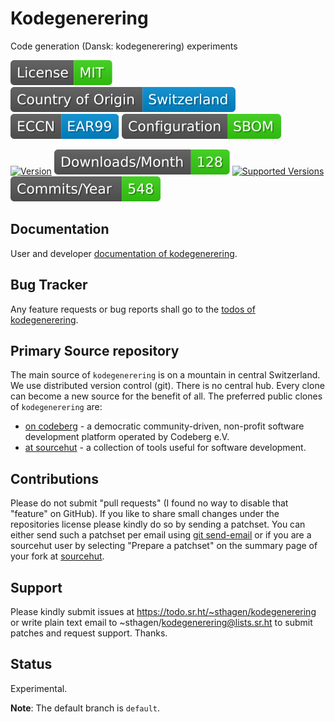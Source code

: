# Kodegenerering

Code generation (Dansk: kodegenerering) experiments

[![License](docs/badges/license-spdx-mit.svg)](https://git.sr.ht/~sthagen/kodegenerering/tree/default/item/LICENSE)
[![Country of Origin](docs/badges/country-of-origin-name-switzerland-neutral.svg)](https://git.sr.ht/~sthagen/kodegenerering/tree/default/item/COUNTRY-OF-ORIGIN)
[![Export Classification Control Number (ECCN)](docs/badges/export-control-classification-number_eccn-ear99-neutral.svg)](https://git.sr.ht/~sthagen/kodegenerering/tree/default/item/EXPORT-CONTROL-CLASSIFICATION-NUMBER)
[![Configuration](docs/badges/configuration-sbom.svg)](https://git.sr.ht/~sthagen/kodegenerering/tree/default/item/docs/third-party/README.md)

[![Version](https://img.shields.io/pypi/v/kodegenerering.svg?style=flat)](https://pypi.python.org/pypi/kodegenerering/)
[![Downloads](docs/badges/downloads-per-month.svg)](https://pepy.tech/project/kodegenerering)
[![Supported Versions](https://img.shields.io/pypi/pyversions/kodegenerering.svg?style=flat)](https://pypi.python.org/pypi/kodegenerering/)
[![Maintenance Status](docs/badges/commits-per-year.svg)](https://git.sr.ht/~sthagen/kodegenerering/log)

## Documentation

User and developer [documentation of kodegenerering](https://codes.dilettant.life/docs/kodegenerering).

## Bug Tracker

Any feature requests or bug reports shall go to the [todos of kodegenerering](https://todo.sr.ht/~sthagen/kodegenerering).

## Primary Source repository

The main source of `kodegenerering` is on a mountain in central Switzerland.
We use distributed version control (git).
There is no central hub.
Every clone can become a new source for the benefit of all.
The preferred public clones of `kodegenerering` are:

* [on codeberg](https://codeberg.org/sthagen/kodegenerering) - a democratic community-driven, non-profit software development platform operated by Codeberg e.V.
* [at sourcehut](https://git.sr.ht/~sthagen/kodegenerering) - a collection of tools useful for software development.

## Contributions

Please do not submit "pull requests" (I found no way to disable that "feature" on GitHub).
If you like to share small changes under the repositories license please kindly do so by sending a patchset.
You can either send such a patchset per email using [git send-email](https://git-send-email.io) or 
if you are a sourcehut user by selecting "Prepare a patchset" on the summary page of your fork at [sourcehut](https://git.sr.ht/).

## Support

Please kindly submit issues at https://todo.sr.ht/~sthagen/kodegenerering or write plain text email to ~sthagen/kodegenerering@lists.sr.ht to submit patches and request support. Thanks.

## Status

Experimental.

**Note**: The default branch is `default`.

